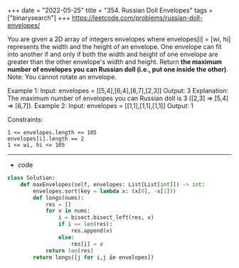 +++ 
date = "2022-05-25"
title = "354. Russian Doll Envelopes"
tags = ["binarysearch"]
+++
https://leetcode.com/problems/russian-doll-envelopes/

You are given a 2D array of integers envelopes where envelopes[i] = [wi, hi] represents the width and the height of an envelope.
One envelope can fit into another if and only if both the width and height of one envelope are greater than the other envelope's width and height.
Return __the maximum number of envelopes you can Russian doll (i.e., put one inside the other)__.
Note: You cannot rotate an envelope.
 
Example 1:
Input: envelopes = [[5,4],[6,4],[6,7],[2,3]] Output: 3 Explanation: The maximum number of envelopes you can Russian doll is 3 ([2,3] => [5,4] => [6,7]). 
Example 2:
Input: envelopes = [[1,1],[1,1],[1,1]] Output: 1 
 
Constraints:

	1 <= envelopes.length <= 105
	envelopes[i].length == 2
	1 <= wi, hi <= 105

---
- code
```py
class Solution:
    def maxEnvelopes(self, envelopes: List[List[int]]) -> int:
        envelopes.sort(key = lambda x: (x[0], -x[1]))
        def longs(nums):
            res = []
            for v in nums:
                i = bisect.bisect_left(res, v)
                if i == len(res):
                    res.append(v)
                else:
                    res[i] = v
            return len(res)
        return longs([j for i,j in envelopes])
```
